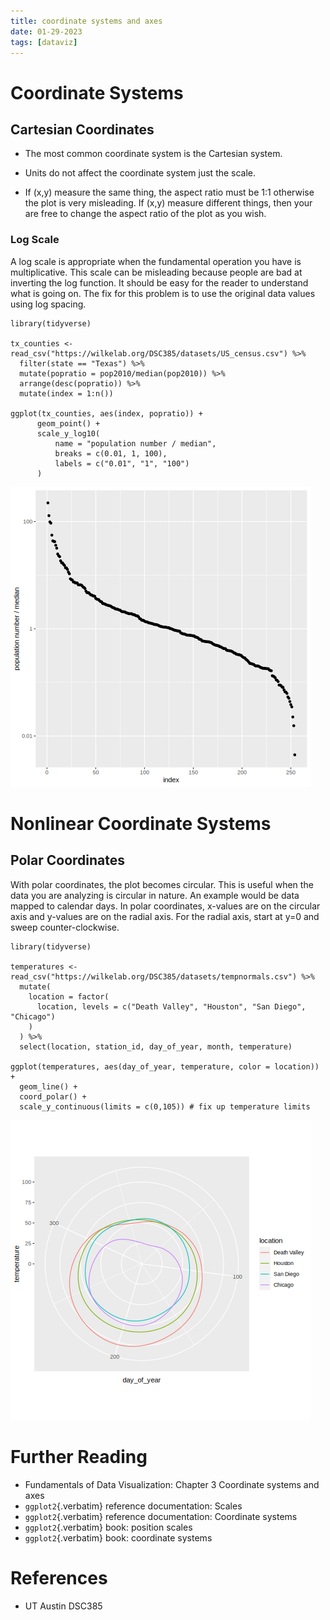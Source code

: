 ```yaml
---
title: coordinate systems and axes
date: 01-29-2023
tags: [dataviz]
---
```


# Coordinate Systems

## Cartesian Coordinates

-   The most common coordinate system is the Cartesian system.

-   Units do not affect the coordinate system just the scale.

-   If (x,y) measure the same thing, the aspect ratio must be 1:1
    otherwise the plot is very misleading. If (x,y) measure different
    things, then your are free to change the aspect ratio of the plot as
    you wish.

### Log Scale

A log scale is appropriate when the fundamental operation you have is
multiplicative. This scale can be misleading because people are bad at
inverting the log function. It should be easy for the reader to
understand what is going on. The fix for this problem is to use the
original data values using log spacing.

``` {R}
library(tidyverse)

tx_counties <- read_csv("https://wilkelab.org/DSC385/datasets/US_census.csv") %>%
  filter(state == "Texas") %>%
  mutate(popratio = pop2010/median(pop2010)) %>%
  arrange(desc(popratio)) %>%
  mutate(index = 1:n())

ggplot(tx_counties, aes(index, popratio)) +
      geom_point() +
      scale_y_log10(
          name = "population number / median",
          breaks = c(0.01, 1, 100),
          labels = c("0.01", "1", "100")
      )
```

![](./images/dataviz/log-scale.png)

# Nonlinear Coordinate Systems

## Polar Coordinates

With polar coordinates, the plot becomes circular. This is useful when
the data you are analyzing is circular in nature. An example would be
data mapped to calendar days. In polar coordinates, x-values are on the
circular axis and y-values are on the radial axis. For the radial axis,
start at y=0 and sweep counter-clockwise.

``` {R}
library(tidyverse)

temperatures <- read_csv("https://wilkelab.org/DSC385/datasets/tempnormals.csv") %>%
  mutate(
    location = factor(
      location, levels = c("Death Valley", "Houston", "San Diego", "Chicago")
    )
  ) %>%
  select(location, station_id, day_of_year, month, temperature)

ggplot(temperatures, aes(day_of_year, temperature, color = location)) +
  geom_line() +
  coord_polar() +
  scale_y_continuous(limits = c(0,105)) # fix up temperature limits
```

![](./images/dataviz/polar-coordinates.png)

# Further Reading

-   Fundamentals of Data Visualization: Chapter 3 Coordinate systems and
    axes
-   `ggplot2`{.verbatim} reference documentation: Scales
-   `ggplot2`{.verbatim} reference documentation: Coordinate systems
-   `ggplot2`{.verbatim} book: position scales
-   `ggplot2`{.verbatim} book: coordinate systems

# References

-   UT Austin DSC385
